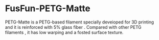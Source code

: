 # FusFun-PETG-Matte
PETG-Matte is a PETG-based filament specially deveioped for 3D printing and it is reinforced with 5% glass fiber . Compared with other PETG filaments , it has low warping and a fosted surface texture.
